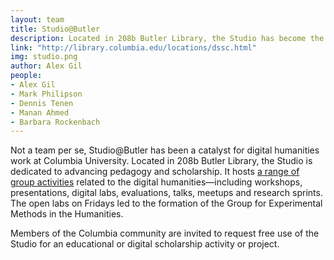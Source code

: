 ```yaml
---
layout: team
title: Studio@Butler
description: Located in 208b Butler Library, the Studio has become the meeting place of choice for Digital Humanities communities at Columbia University.
link: "http://library.columbia.edu/locations/dssc.html" 
img: studio.png
author: Alex Gil
people:
- Alex Gil
- Mark Philipson
- Dennis Tenen
- Manan Ahmed
- Barbara Rockenbach
---
```


Not a team per se, Studio@Butler has been a catalyst for digital humanities work at Columbia University. Located in 208b Butler Library, the Studio is dedicated to advancing pedagogy and scholarship. It hosts <a href="https://studio.cul.columbia.edu/menu/">a range of group activities</a> related to the digital humanities—including workshops, presentations, digital labs, evaluations, talks, meetups and research sprints. The open labs on Fridays led to the formation of the Group for Experimental Methods in the Humanities.

Members of the Columbia community are invited to request free use of the Studio for an educational or digital scholarship activity or project. 